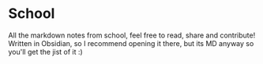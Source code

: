 School
===
All the markdown notes from school, feel free to read, share and contribute!
Written in Obsidian, so I recommend opening it there, but its MD anyway so you'll get the jist of it :)
